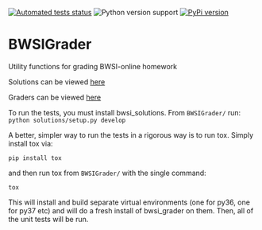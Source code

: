 [![Automated tests status](https://github.com/rsokl/BWSIGrader/workflows/Tests/badge.svg)](https://github.com/rsokl/BWSIGrader/actions?query=workflow%3ATests+branch%3Amain)
![Python version support](https://img.shields.io/badge/python-3.6%20--%203.9-blue.svg)
[![PyPi version](https://img.shields.io/pypi/v/bwsi_grader.svg)](https://pypi.python.org/pypi/bwsi_grader)

# BWSIGrader
Utility functions for grading BWSI-online homework 

Solutions can be viewed [here](https://github.com/CogWorksBWSI/BWSIGrader/tree/master/solutions/src/bwsi_solutions)

Graders can be viewed [here](https://github.com/CogWorksBWSI/BWSIGrader/tree/master/bwsi_grader)

To run the tests, you must install bwsi_solutions. From `BWSIGrader/` run: 
`python solutions/setup.py develop` 

A better, simpler way to run the tests in a rigorous way is to run tox. Simply install tox via:

```shell
pip install tox
``` 

and then run tox from `BWSIGrader/` with the single command:

```shell
tox
```

This will install and build separate virtual environments (one for py36, one for py37 etc) and will do a fresh install of bwsi_grader on them. Then, all of the unit tests will be run. 
